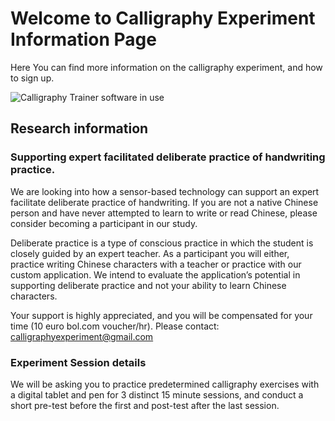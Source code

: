# Welcome to Calligraphy Experiment Information Page

Here You can find more information on the calligraphy experiment, and how to sign up.

![Calligraphy Trainer software in use](CalligraphyTrainerExperiment/assets/CaT_photo_2022-08-05_10-18-32.jpg)


## Research information

### Supporting expert facilitated deliberate practice of handwriting practice.

We are looking into how a sensor-based technology can support an expert facilitate deliberate practice of handwriting. If you are not a native Chinese person and have never attempted to learn to write or read Chinese, please consider becoming a participant in our study.

Deliberate practice is a type of conscious practice in which the student is closely guided by an expert teacher. As a participant you will either, practice writing Chinese characters with a teacher or practice with our custom application. We intend to evaluate the application’s potential in supporting deliberate practice and not your ability to learn Chinese characters.

Your support is highly appreciated, and you will be compensated for your time (10 euro bol.com voucher/hr).
Please contact: calligraphyexperiment@gmail.com

### Experiment Session details

We will be asking you to practice predetermined calligraphy exercises with a digital tablet and pen for 3
distinct 15 minute sessions, and conduct a short pre-test before the first and post-test after the last session.

